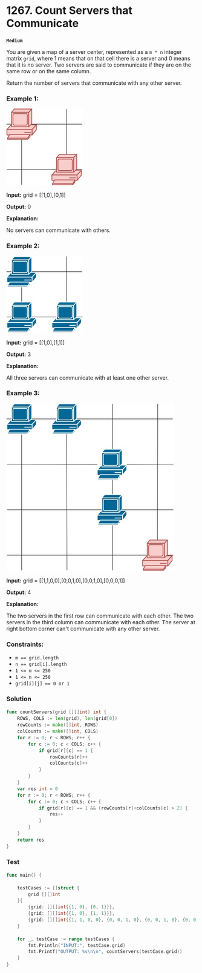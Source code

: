 # 1267. Count Servers that Communicate

**`Medium`**

You are given a map of a server center, represented as a `m * n` integer matrix `grid`, where 1 means that on that cell there is a server and 0 means that it is no server. Two servers are said to communicate if they are on the same row or on the same column.

Return the number of servers that communicate with any other server.

### Example 1:
![Grid 1](assets/untitled-diagram-6.jpg)

**Input:** grid = [[1,0],[0,1]]

**Output:** 0

**Explanation:** 

No servers can communicate with others.

### Example 2:
![Grid 2](assets/untitled-diagram-4.jpg)

**Input:** grid = [[1,0],[1,1]]

**Output:** 3

**Explanation:** 

All three servers can communicate with at least one other server.

### Example 3:
![Grid 3](assets/untitled-diagram-1-3.jpg)

**Input:** grid = [[1,1,0,0],[0,0,1,0],[0,0,1,0],[0,0,0,1]]

**Output:** 4

**Explanation:** 

The two servers in the first row can communicate with each other. The two servers in the third column can communicate with each other. The server at right bottom corner can't communicate with any other server.
 

### Constraints:

- `m == grid.length`
- `n == grid[i].length`
- `1 <= m <= 250`
- `1 <= n <= 250`
- `grid[i][j] == 0 or 1`

### Solution

```go
func countServers(grid [][]int) int {
	ROWS, COLS := len(grid), len(grid[0])
	rowCounts := make([]int, ROWS)
	colCounts := make([]int, COLS)
	for r := 0; r < ROWS; r++ {
		for c := 0; c < COLS; c++ {
			if grid[r][c] == 1 {
				rowCounts[r]++
				colCounts[c]++
			}
		}
	}
	var res int = 0
	for r := 0; r < ROWS; r++ {
		for c := 0; c < COLS; c++ {
			if grid[r][c] == 1 && (rowCounts[r]+colCounts[c] > 2) {
				res++
			}
		}
	}
	return res
}
```

### Test

```go
func main() {

	testCases := []struct {
		grid [][]int
	}{
		{grid: [][]int{{1, 0}, {0, 1}}},
		{grid: [][]int{{1, 0}, {1, 1}}},
		{grid: [][]int{{1, 1, 0, 0}, {0, 0, 1, 0}, {0, 0, 1, 0}, {0, 0, 0, 1}}},
	}

	for _, testCase := range testCases {
		fmt.Println("INPUT:", testCase.grid)
		fmt.Printf("OUTPUT: %v\n\n", countServers(testCase.grid))
	}
}
```